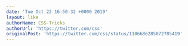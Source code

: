 ```yaml
---
date: 'Tue Oct 22 16:50:32 +0000 2019'
layout: like
authorName: CSS-Tricks
authorUrl: 'https://twitter.com/css'
originalPost: 'https://twitter.com/css/status/1186686285072785419'
---
```

